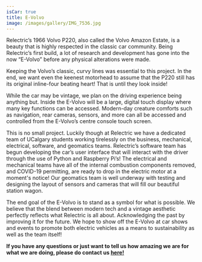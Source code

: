 ```yaml
---
isCar: true
title: E-Volvo
image: /images/gallery/IMG_7536.jpg
---
```

<!--StartFragment-->

Relectric’s 1966 Volvo P220, also called the Volvo Amazon Estate, is a beauty that is highly respected in the classic car community. Being Relectric’s first build, a lot of research and development has gone into the now “E-Volvo” before any physical alterations were made. 

Keeping the Volvo’s classic, curvy lines was essential to this project. In the end, we want even the keenest motorhead to assume that the P220 still has its original inline-four beating heart! That is until they look inside!

While the car may be vintage, we plan on the driving experience being anything but. Inside the E-Volvo will be a large, digital touch display where many key functions can be accessed. Modern-day creature comforts such as navigation, rear cameras, sensors, and more can all be accessed and controlled from the E-Volvo’s centre console touch screen. 

This is no small project. Luckily though at Relectric we have a dedicated team of UCalgary students working tirelessly on the business, mechanical, electrical, software, and geomatics teams. Relectric’s software team has begun developing the car’s user interface that will interact with the driver through the use of Python and Raspberry Pi’s! The electrical and mechanical teams have all of the internal combustion components removed, and COVID-19 permitting, are ready to drop in the electric motor at a moment's notice! Our geomatics team is well underway with testing and designing the layout of sensors and cameras that will fill our beautiful station wagon.

The end goal of the E-Volvo is to stand as a symbol for what is possible. We believe that the blend between modern tech and a vintage aesthetic perfectly reflects what Relectric is all about. Acknowledging the past by improving it for the future. We hope to show off the E-Volvo at car shows and events to promote both electric vehicles as a means to sustainability as well as the team itself!

**If you have any questions or just want to tell us how amazing we are for what we are doing, please do contact us [here!](https://teamrelectric.ca/contact/)**

<!--EndFragment-->
